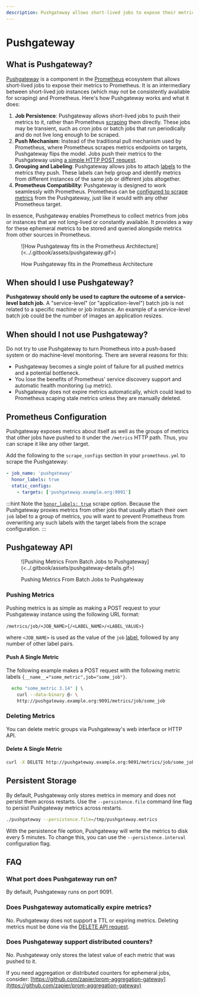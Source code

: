 ```yaml
---
description: Pushgateway allows short-lived jobs to expose their metrics to Prometheus.
---
```


# Pushgateway

## What is Pushgateway?

[Pushgateway](https://github.com/prometheus/pushgateway) is a component in the [Prometheus](/learn/prometheus/) ecosystem that allows short-lived jobs to expose their metrics to Prometheus. It is an intermediary between short-lived job instances (which may not be consistently available for scraping) and Prometheus. Here's how Pushgateway works and what it does:

1. **Job Persistence**: Pushgateway allows short-lived jobs to push their metrics to it, rather than Prometheus [scraping](overview.md#architecture) them directly. These jobs may be transient, such as cron jobs or batch jobs that run periodically and do not live long enough to be scraped.
2. **Push Mechanism**: Instead of the traditional pull mechanism used by Prometheus, where Prometheus scrapes metrics endpoints on targets, Pushgateway flips the model. Jobs push their metrics to the Pushgateway using [a simple HTTP POST request](pushgateway.md#pushing-metrics).
3. **Grouping and Labeling**: Pushgateway allows jobs to attach [labels](data-model.md#what-is-a-label) to the metrics they push. These labels can help group and identify metrics from different instances of the same job or different jobs altogether.
4. **Prometheus Compatibility**: Pushgateway is designed to work seamlessly with Prometheus. Prometheus can be [configured to scrape metrics](pushgateway.md#prometheus-configuration) from the Pushgateway, just like it would with any other Prometheus target.

In essence, Pushgateway enables Prometheus to collect metrics from jobs or instances that are not long-lived or constantly available. It provides a way for these ephemeral metrics to be stored and queried alongside metrics from other sources in Prometheus.

<figure>![How Pushgateway fits in the Prometheus Architecture](<../.gitbook/assets/pushgateway.gif>)<figcaption><p>How Pushgateway fits in the Prometheus Architecture</p></figcaption></figure>

## When should I use Pushgateway?

**Pushgateway should only be used to capture the outcome of a service-level batch job.** A "service-level" (or "application-level") batch job is not related to a specific machine or job instance. An example of a service-level batch job could be the number of images an application resizes.

## When should I not use Pushgateway?

Do not try to use Pushgateway to turn Prometheus into a push-based system or do machine-level monitoring. There are several reasons for this:

* Pushgateway becomes a single point of failure for all pushed metrics and a potential bottleneck.
* You lose the benefits of Prometheus' service discovery support and automatic health monitoring (`up` metric).
* Pushgateway does not expire metrics automatically, which could lead to Prometheus scaping stale metrics unless they are manually deleted.

## Prometheus Configuration

Pushgateway exposes metrics about itself as well as the groups of metrics that other jobs have pushed to it under the `/metrics` HTTP path. Thus, you can scrape it like any other target.

Add the following to the `scrape_configs` section in your `prometheus.yml` to scrape the Pushgateway:

```yaml title="prometheus.yml"
- job_name: 'pushgateway'
  honor_labels: true
  static_configs:
    - targets: ['pushgateway.example.org:9091']
```

:::hint
Note the [`honor_labels: true`](https://github.com/prometheus/pushgateway#about-the-job-and-instance-labels) scrape option. Because the Pushgateway proxies metrics from other jobs that usually attach their own `job` label to a group of metrics, you will want to prevent Prometheus from overwriting any such labels with the target labels from the scrape configuration.
:::

## Pushgateway API

<figure>![Pushing Metrics From Batch Jobs to Pushgateway](<../.gitbook/assets/pushgateway-details.gif>)<figcaption><p>Pushing Metrics From Batch Jobs to Pushgateway</p></figcaption></figure>

### Pushing Metrics

Pushing metrics is as simple as making a POST request to your Pushgateway instance using the following URL format:

`/metrics/job/<JOB_NAME>{/<LABEL_NAME>/<LABEL_VALUE>}`

where `<JOB_NAME>` is used as the value of the `job` [label](data-model.md#what-is-a-label), followed by any number of other label pairs.

#### Push A Single Metric

The following example makes a POST request with the following metric labels `{__name__="some_metric",job="some_job"}`.

```bash
  echo "some_metric 3.14" | \ 
    curl --data-binary @- \ 
    http://pushgateway.example.org:9091/metrics/job/some_job
```

### Deleting Metrics

You can delete metric groups via Pushgateway's web interface or HTTP API.

#### Delete A Single Metric

```bash
curl -X DELETE http://pushgateway.example.org:9091/metrics/job/some_job
```

## Persistent Storage

By default, Pushgateway only stores metrics in memory and does not persist them across restarts. Use the `--persistence.file` command line flag to persist Pushgateway metrics across restarts.

```bash
./pushgateway --persistence.file=/tmp/pushgateway.metrics
```

With the persistence file option, Pushgateway will write the metrics to disk every 5 minutes. To change this, you can use the `--persistence.interval` configuration flag.

## FAQ

### What port does Pushgateway run on?

By default, Pushgateway runs on port 9091.

### Does Pushgateway automatically expire metrics?

No. Pushgateway does not support a TTL or expiring metrics. Deleting metrics must be done via the [DELETE API request](pushgateway.md#deleting-metrics).

### Does Pushgateway support distributed counters?

No. Pushgateway only stores the latest value of each metric that was pushed to it.

If you need aggregation or distributed counters for ephemeral jobs, consider: [https://github.com/zapier/prom-aggregation-gateway](https://github.com/zapier/prom-aggregation-gateway)

